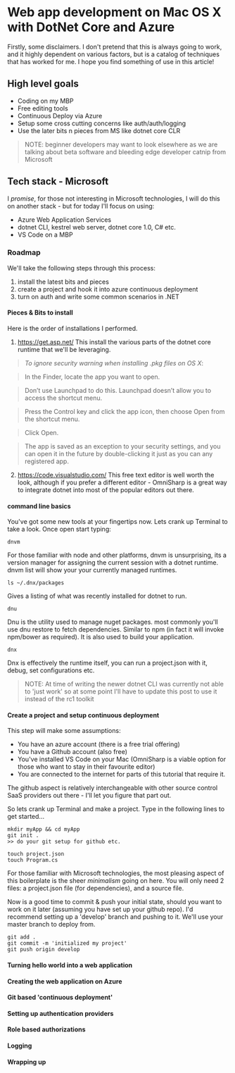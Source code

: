# Web app development on Mac OS X with DotNet Core and Azure

Firstly, some disclaimers. I don't pretend that this is always going to work, and it highly dependent on various factors, but is a catalog of techniques that has worked for me. I hope you find something of use in this article!

## High level goals
- Coding on my MBP
- Free editing tools
- Continuous Deploy via Azure
- Setup some cross cutting concerns like auth/auth/logging
- Use the later bits n pieces from MS like dotnet core CLR

> NOTE: beginner developers may want to look elsewhere as we are talking about beta software and bleeding edge developer catnip from Microsoft

## Tech stack - Microsoft

I _promise_, for those not interesting in Microsoft technologies, I will do this on another stack - but for today I'll focus on using:
- Azure Web Application Services
- dotnet CLI, kestrel web server, dotnet core 1.0, C# etc.
- VS Code on a MBP

### Roadmap
We'll take the following steps through this process:

1. install the latest bits and pieces
2. create a project and hook it into azure continuous deployment
3. turn on auth and write some common scenarios in .NET

#### Pieces & Bits to install
Here is the order of installations I performed.

1. https://get.asp.net/
This install the various parts of the dotnet core runtime that we'll be leveraging.

> _To ignore security warning when installing .pkg files on OS X_:

> In the Finder, locate the app you want to open.

>Don’t use Launchpad to do this. Launchpad doesn’t allow you to access the shortcut menu.

>Press the Control key and click the app icon, then choose Open from the shortcut menu.

>Click Open.

>The app is saved as an exception to your security settings, and you can open it in the future by double-clicking it just as you can any registered app.

2. https://code.visualstudio.com/ This free text editor is well worth the look, although if you prefer a different editor - OmniSharp is a great way to integrate dotnet into most of the popular editors out there.

#### command line basics

You've got some new tools at your fingertips now. Lets crank up Terminal to take a look. Once open start typing:

```
dnvm       
```
For those familiar with node and other platforms, dnvm is unsurprising, its a version manager for assigning the current session with a dotnet runtime. dnvm list will show your your currently managed runtimes.

```
ls ~/.dnx/packages
```
Gives a listing of what was recently installed for dotnet to run.
```
dnu
```

Dnu is the utility used to manage nuget packages. most commonly you'll use dnu restore to fetch dependencies. Similar to npm (in fact it will invoke npm/bower as required). It is also used to build your application.

```
dnx
```
Dnx is effectively the runtime itself, you can run a project.json
with it, debug, set configurations etc.

> NOTE: At time of writing the newer dotnet CLI was currently not able to 'just work' so at some point I'll have to update this post to use it instead of the rc1 toolkit


#### Create a project and setup continuous deployment

This step will make some assumptions:
- You have an azure account (there is a free trial offering)
- You have a Github account (also free)
- You've installed VS Code on your Mac (OmniSharp is a viable option for those who want to stay in their favourite editor)
- You are connected to the internet for parts of this tutorial that require it.

The github aspect is relatively interchangeable with other source control SaaS providers out there - I'll let you figure that part out.

So lets crank up Terminal and make a project. Type in the following lines to get started...

```
mkdir myApp && cd myApp
git init .
>> do your git setup for github etc.

touch project.json
touch Program.cs

```

For those familiar with Microsoft technologies, the most pleasing aspect of this boilerplate is the sheer *minimalism* going on here. You will only need 2 files: a project.json file (for dependencies), and a source file.

Now is a good time to commit & push your initial state, should you want to work on it later (assuming you have set up your github repo). I'd recommend setting up a 'develop' branch and pushing to it. We'll use your master branch to deploy from.

```
git add .
git commit -m 'initialized my project'
git push origin develop
```

#### Turning hello world into a web application
#### Creating the web application on Azure
#### Git based 'continuous deployment'
#### Setting up authentication providers
#### Role based authorizations
#### Logging
#### Wrapping up
